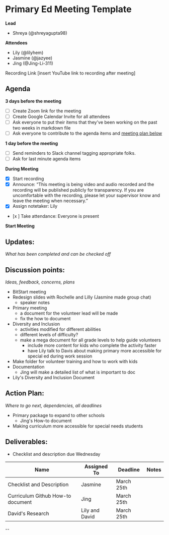 # Primary Ed Meeting Template
**Lead** 
  - Shreya (@shreyagupta98) 

**Attendees**
* Lily (@lilyhem) 
* Jasmine (@jazyee) 
* Jing (@Jing-Li-311) 

Recording Link
[insert YouTube link to recording after meeting]

## Agenda
**3 days before the meeting**
- [ ] Create Zoom link for the meeting
- [ ] Create Google Calendar Invite for all attendees
- [ ] Ask everyone to put their items that they've been working on the past two weeks in markdown file
- [ ] Ask everyone to contribute to the agenda items and [meeting plan below](https://github.com/shreyagupta98/people/blob/master/meeting_template.md#updates)

**1 day before the meeting**
- [ ] Send reminders to Slack channel tagging appropriate folks. 
- [ ] Ask for last minute agenda items

**During Meeting**
- [x] Start recording
- [x] Announce:
“This meeting is being video and audio recorded and the recording will be published publicly for transparency. If you are uncomfortable with the recording, please let your supervisor know and leave the meeting when necessary.”
- [x] Assign notetaker: Lily
- [x ] Take attendance: Everyone is present

**Start Meeting**

## Updates:
*What has been completed and can be checked off*


## Discussion points:
*Ideas, feedback, concerns, plans*
* BitStart meeting
* Redesign slides with Rochelle and Lilly (Jasmine made group chat) 
  - speaker notes 
* Primary meeting
  - a document for the volunteer lead will be made 
  - fix the how to document 
* Diversity and Inclusion
  - activities modified for different abilities 
  - different levels of difficulty?
  - make a mega document for all grade levels to help guide volunteers 
     - include more content for kids who complete the activity faster
     - have Lily talk to Davis about making primary more accessible for special ed during work session 
* Make folder for volunteer training and how to work with kids 
* Documentation 
  - Jing will make a detailed list of what is important to doc
* Lily's Diversity and Inclusion Document 

## Action Plan:
*Where to go next, dependencies, all deadlines*
* Primary package to expand to other schools 
  - Jing's How-to document
* Making curriculum more accessible for special needs students 

## Deliverables:
* Checklist and description due Wednesday 

Name  | Assigned To | Deadline | Notes
------|-------------|----------|------
Checklist and Description| Jasmine | March 25th | 
Curriculum Github How-to document | Jing | March 25th
David's Research | Lily and David | March 25th
--





